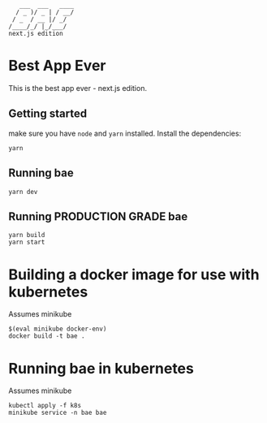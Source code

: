 ```
   ___  ___   ____
  / _ )/ _ | / __/
 / _  / __ |/ _/
/____/_/ |_/___/
next.js edition
```

# Best App Ever

This is the best app ever - next.js edition.

## Getting started

make sure you have `node` and `yarn` installed. Install the dependencies:

```
yarn
```

## Running bae

```
yarn dev
```

## Running PRODUCTION GRADE bae

```
yarn build
yarn start
```

# Building a docker image for use with kubernetes

Assumes minikube

```
$(eval minikube docker-env)
docker build -t bae .
```

# Running bae in kubernetes

Assumes minikube

```
kubectl apply -f k8s
minikube service -n bae bae
```
